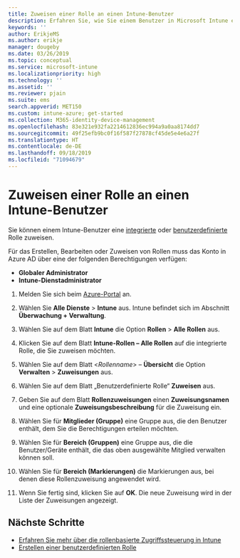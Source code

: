 ```yaml
---
title: Zuweisen einer Rolle an einen Intune-Benutzer
description: Erfahren Sie, wie Sie einem Benutzer in Microsoft Intune eine integrierte oder benutzerdefinierte Rolle zuweisen.
keywords: ''
author: ErikjeMS
ms.author: erikje
manager: dougeby
ms.date: 03/26/2019
ms.topic: conceptual
ms.service: microsoft-intune
ms.localizationpriority: high
ms.technology: ''
ms.assetid: ''
ms.reviewer: pjain
ms.suite: ems
search.appverid: MET150
ms.custom: intune-azure; get-started
ms.collection: M365-identity-device-management
ms.openlocfilehash: 83e321e932fa2214612836ec994a9a0aa8174dd7
ms.sourcegitcommit: 49f25efb9bc0f16f587f27878cf45de5e4e6a27f
ms.translationtype: HT
ms.contentlocale: de-DE
ms.lasthandoff: 09/18/2019
ms.locfileid: "71094679"
---
```

# <a name="assign-a-role-to-an-intune-user"></a>Zuweisen einer Rolle an einen Intune-Benutzer

Sie können einem Intune-Benutzer eine [integrierte](role-based-access-control.md#built-in-roles) oder [benutzerdefinierte](create-custom-role.md) Rolle zuweisen.

Für das Erstellen, Bearbeiten oder Zuweisen von Rollen muss das Konto in Azure AD über eine der folgenden Berechtigungen verfügen:
- **Globaler Administrator**
- **Intune-Dienstadministrator**

1. Melden Sie sich beim [Azure-Portal](https://portal.azure.com) an.

2. Wählen Sie **Alle Dienste** > **Intune** aus. Intune befindet sich im Abschnitt **Überwachung + Verwaltung**.

3. Wählen Sie auf dem Blatt **Intune** die Option **Rollen** > **Alle Rollen** aus.

4. Klicken Sie auf dem Blatt **Intune-Rollen – Alle Rollen** auf die integrierte Rolle, die Sie zuweisen möchten.

5. Wählen Sie auf dem Blatt <*Rollenname*> – **Übersicht** die Option **Verwalten** > **Zuweisungen** aus.

6. Wählen Sie auf dem Blatt „Benutzerdefinierte Rolle“ **Zuweisen** aus.

7. Geben Sie auf dem Blatt **Rollenzuweisungen** einen **Zuweisungsnamen** und eine optionale **Zuweisungsbeschreibung** für die Zuweisung ein.

8. Wählen Sie für **Mitglieder (Gruppe)** eine Gruppe aus, die den Benutzer enthält, dem Sie die Berechtigungen erteilen möchten.

9. Wählen Sie für **Bereich (Gruppen)** eine Gruppe aus, die die Benutzer/Geräte enthält, die das oben ausgewählte Mitglied verwalten können soll.

10. Wählen Sie für **Bereich (Markierungen)** die Markierungen aus, bei denen diese Rollenzuweisung angewendet wird.

11. Wenn Sie fertig sind, klicken Sie auf **OK**. Die neue Zuweisung wird in der Liste der Zuweisungen angezeigt.


## <a name="next-steps"></a>Nächste Schritte
- [Erfahren Sie mehr über die rollenbasierte Zugriffssteuerung in Intune](role-based-access-control.md)
- [Erstellen einer benutzerdefinierten Rolle](create-custom-role.md)
